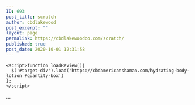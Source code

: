 ```yaml
---
ID: 693
post_title: scratch
author: cbdlakewood
post_excerpt: ""
layout: page
permalink: https://cbdlakewoodco.com/scratch/
published: true
post_date: 2020-10-01 12:31:58
---
```

<!-- wp:code -->
<pre class="wp-block-code"><code>&lt;script>function loadReview(){
  $('#target-div').load('https://cbdamericanshaman.com/hydrating-body-lotion #quantity-box')
};
&lt;/script></code></pre>
<!-- /wp:code -->

<!-- wp:html -->
<div id="target-div">...</div>
<!-- /wp:html -->